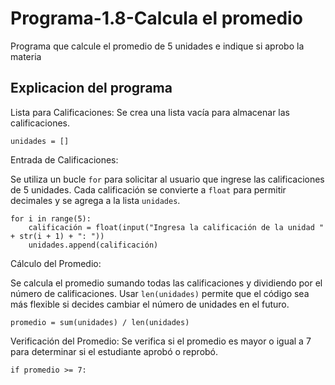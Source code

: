 # Programa-1.8-Calcula el promedio
Programa que calcule el promedio de 5 unidades e indique si aprobo la materia
## Explicacion del programa 
Lista para Calificaciones:
Se crea una lista vacía para almacenar las calificaciones.
```
unidades = []
```
Entrada de Calificaciones:

Se utiliza un bucle ```for``` para solicitar al usuario que ingrese las calificaciones de 5 unidades. Cada calificación se convierte a ```float``` para permitir decimales y se agrega a la lista ```unidades```.
```
for i in range(5):
    calificación = float(input("Ingresa la calificación de la unidad " + str(i + 1) + ": "))
    unidades.append(calificación)
```
Cálculo del Promedio:

Se calcula el promedio sumando todas las calificaciones y dividiendo por el número de calificaciones. Usar ```len(unidades)``` permite que el código sea más flexible si decides cambiar el número de unidades en el futuro.
```
promedio = sum(unidades) / len(unidades)
```
Verificación del Promedio:
Se verifica si el promedio es mayor o igual a 7 para determinar si el estudiante aprobó o reprobó.
```
if promedio >= 7:
```
